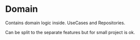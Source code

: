 # Domain

Contains domain logic inside. UseCases and Repositories.

Can be split to the separate features but for small project is ok.